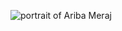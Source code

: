 ![portrait of Ariba Meraj](https://media.licdn.com/dms/image/D5603AQHFcFPqh5HMoA/profile-displayphoto-shrink_400_400/0/1675131590133?e=2147483647&v=beta&t=_CIRN0zYtW0kkJAsz58p-uQ4evwB0Q1qrN1LZuaQ5qs)
